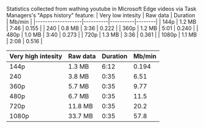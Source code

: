 Statistics collected from wathing youtube in Microsoft Edge videos via Task Managers's "Apps history" feature:
| Very low intesity | Raw data | Duration | Mb/min |
|-------------------|----------|----------|--------|
| 144p              | 1.2 MB   | 7:46     | 0.155  | 
| 240               | 0.8 MB   | 3:36     | 0.222  |
| 360p              | 1.2 MB   | 5:01     | 0.240  |
| 480p              | 1.0 MB   | 3:40     | 0.273  |
| 720p              | 1.3 MB   | 3:36     | 0.361  |
| 1080p             | 1.1 MB   | 2:08     | 0.516  |

| Very high intesity | Raw data | Duration | Mb/min |
|--------------------|----------|----------|--------|
| 144p               | 1.3 MB   | 6:12     | 0.194  | 
| 240                | 3.8 MB   | 0:35     | 6.51   |
| 360p               | 5.7 MB   | 0:35     | 9.77   |
| 480p               | 6.7 MB   | 0:35     | 11.5   |
| 720p               | 11.8 MB  | 0:35     | 20.2   |
| 1080p              | 33.7 MB  | 0:35     | 57.8   |
